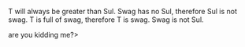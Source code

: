 T will always be greater than Sul.
Swag has no Sul, therefore Sul is not swag.
T is full of swag, therefore T is swag.
Swag is not Sul.

are you kidding me?>
